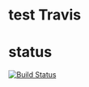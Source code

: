 # test Travis
# status
[![Build Status](https://travis-ci.org/luisGumucio/testTravis.svg?branch=master)](https://travis-ci.org/luisGumucio/travis-java-ant-main)
